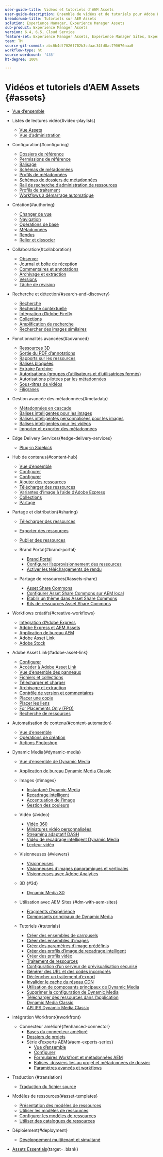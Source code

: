 ```yaml
---
user-guide-title: Vidéos et tutoriels d’AEM Assets
user-guide-description: Ensemble de vidéos et de tutoriels pour Adobe Experience Manager Assets.
breadcrumb-title: Tutoriels sur AEM Assets
solution: Experience Manager, Experience Manager Assets
sub-product: Experience Manager Assets
version: 6.4, 6.5, Cloud Service
feature-set: Experience Manager Assets, Experience Manager Sites, Experience Manager
team: TM
source-git-commit: abc6b4df7026f702b3cdaac34fd8ac790670aaa0
workflow-type: ht
source-wordcount: '435'
ht-degree: 100%

---
```



# Vidéos et tutoriels d’AEM Assets {#assets}

+ [Vue d’ensemble](overview.md)

+ Listes de lectures vidéo{#video-playlists}
   + [Vue Assets](playlists/assets-view.md)
   + [Vue d’administration](playlists/admin-view.md)

+ Configuration{#configuring}
   + [Dossiers de référence](configuring/baseline-folders.md)
   + [Permissions de référence](configuring/baseline-permissions.md)
   + [Balisage](configuring/tagging.md)
   + [Schémas de métadonnées](configuring/metadata-schemas.md)
   + [Profils de métadonnées](configuring/metadata-profiles.md)
   + [Schémas de dossiers de métadonnées](configuring/metadata-folder-schemas.md)
   + [Rail de recherche d’administration de ressources](configuring/assets-admin-search-rail.md)
   + [Profils de traitement](configuring/processing-profiles.md)
   + [Workflows à démarrage automatique](configuring/auto-start-workflows.md)

+ Création{#authoring}
   + [Changer de vue](./authoring/switch-views.md)
   + [Navigation](./authoring/navigation.md)
   + [Opérations de base](./authoring/basic-operations.md)
   + [Métadonnées](./authoring/metadata.md)
   + [Rendus](./authoring/renditions.md)
   + [Relier et dissocier](./authoring/relate-unrelate.md)

+ Collaboration{#collaboration}
   + [Observer](./collaboration/watch.md)
   + [Journal et boîte de réception](./collaboration/timeline-and-inbox.md)
   + [Commentaires et annotations](./collaboration/comments-and-annotations.md)
   + [Archivage et extraction](./collaboration/check-in-and-check-out.md)
   + [Versions](./collaboration/versions.md)
   + [Tâche de révision](./collaboration/review-task.md)

+ Recherche et détection{#search-and-discovery}
   + [Recherche](./search-and-discovery/search.md)
   + [Recherche contextuelle](./search-and-discovery/contextual-search.md)
   + [Intégration d’Adobe Firefly](./search-and-discovery/adobe-firefly.md)
   + [Collections](./search-and-discovery/collections.md)
   + [Amplification de recherche](./search-and-discovery/search-boost.md)
   + [Rechercher des images similaires](./search-and-discovery/find-similar-images.md)

+ Fonctionnalités avancées{#advanced}
   + [Ressources 3D](./advanced/3d-assets.md)
   + [Sortie du PDF d’annotations](./advanced/customizing-annotations-pdf-output.md)
   + [Rapports sur les ressources](./advanced/asset-reports.md)
   + [Balises bloquées](./advanced/blocked-tags.md)
   + [Extraire l’archive](./advanced/extract-archive.md)
   + [Autorisations (groupes d’utilisateurs et d’utilisatrices fermés)](./advanced/closed-user-groups.md)
   + [Autorisations pilotées par les métadonnées](./advanced/metadata-driven-permissions.md)
   + [Sous-titres de vidéos](./advanced/video-closed-captions.md)
   + [Filigranes](./advanced/watermarks.md)

+ Gestion avancée des métadonnées{#metadata}
   + [Métadonnées en cascade](metadata/cascade-metadata-feature-video-use.md)
   + [Balises intelligentes pour les images](metadata/image-smart-tags.md)
   + [Balises intelligentes personnalisées pour les images](metadata/custom-smart-tags.md)
   + [Balises intelligentes pour les vidéos](metadata/video-smart-tags.md)
   + [Importer et exporter des métadonnées](metadata/metadata-import-export.md)

+ Edge Delivery Services{#edge-delivery-services}
   + [Plug-in Sidekick](./edge-delivery-services/sidekick-plugin.md)

+ Hub de contenus{#content-hub}
   + [Vue d’ensemble](./content-hub/overview.md)
   + [Configurer](./content-hub/set-up.md)
   + [Configurer](./content-hub/configure.md)
   + [Ajouter des ressources](./content-hub/add-assets.md)
   + [Télécharger des ressources](./content-hub/download-assets.md)
   + [Variantes d’image à l’aide d’Adobe Express](./content-hub/image-variants.md)
   + [Collections](./content-hub/collections.md)
   + [Partage](./content-hub/share.md)

+ Partage et distribution{#sharing}
   + [Télécharger des ressources](./sharing/download.md)
   + [Exporter des ressources](./sharing/export.md)
   + [Publier des ressources](./sharing/publish.md)

   + Brand Portal{#brand-portal}
      + [Brand Portal](./sharing/brand-portal.md)
      + [Configurer l’approvisionnement des ressources](brand-portal/configure-asset-sourcing.md)
      + [Activer les téléchargements de rendu](brand-portal/enable-renditions-download.md)

   + Partage de ressources{#assets-share}
      + [Asset Share Commons](./sharing/asset-share-commons-user-experience-feature-video-understand.md)
      + [Configurer Asset Share Commons sur AEM local](./sharing/asset-share-commons-technical-video-setup.md)
      + [Établir un thème dans Asset Share Commons](./sharing/asset-share-commons-feature-video-theming.md)
      + [Kits de ressources Asset Share Commons](./sharing/asset-share/asset-share-commons-asset-kits.md)

+ Workflows créatifs{#creative-workflows}
   + [Intégration d’Adobe Express](./creative-workflows/adobe-express.md)
   + [Adobe Express et AEM Assets](./creative-workflows/adobe-express-aem-assets.md)
   + [Application de bureau AEM](./creative-workflows/aem-desktop-app.md)
   + [Adobe Asset Link](./creative-workflows/adobe-asset-link.md)
   + [Adobe Stock](./creative-workflows/adobe-stock.md)

+ Adobe Asset Link{#adobe-asset-link}
   + [Configurer](./adobe-asset-link/setup.md)
   + [Accéder à Adobe Asset Link](./adobe-asset-link/launch-adobe-asset-link.md)
   + [Vue d’ensemble des panneaux](./adobe-asset-link/panel-overview.md)
   + [Fichiers et collections](./adobe-asset-link/files-and-collections.md)
   + [Télécharger et charger](./adobe-asset-link/download-and-upload.md)
   + [Archivage et extraction](./adobe-asset-link/check-in-check-out.md)
   + [Contrôle de version et commentaires](./adobe-asset-link/file-versioning-and-comments.md)
   + [Placer une copie](./adobe-asset-link/place-copy.md)
   + [Placer les liens](./adobe-asset-link/place-linked.md)
   + [For Placements Only (FPO)](./adobe-asset-link/for-placement-only.md)
   + [Recherche de ressources](./adobe-asset-link/asset-search.md)

+ Automatisation de contenu{#content-automation}
   + [Vue d’ensemble](./content-automation/overview.md)
   + [Opérations de création](./content-automation/creative-operations.md)
   + [Actions Photoshop](./content-automation/photoshop-actions.md)

+ Dynamic Media{#dynamic-media}
   + [Vue d’ensemble de Dynamic Media](dynamic-media/dynamic-media-overview-feature-video-use.md)
   + [Application de bureau Dynamic Media Classic](dynamic-media/dynamic-media-classic-desktop-application.md)
   + Images {#images}
      + [Instantané Dynamic Media](dynamic-media/dynamic-media-snapshot.md)
      + [Recadrage intelligent](dynamic-media/smart-crop-feature-video-use.md)
      + [Accentuation de l’image](dynamic-media/dynamic-media-image-sharpening-feature-video-use.md)
      + [Gestion des couleurs](dynamic-media/dynamic-media-color-management-technical-video-setup.md)
   + Vidéo {#video}
      + [Vidéo 360](dynamic-media/dynamic-media-360-video-custom-thumbnail-feature-video-use.md)
      + [Miniatures vidéo personnalisées](dynamic-media/dynamic-media-video-thumbnails-feature-video-use.md)
      + [Streaming adaptatif DASH](dynamic-media/dynamic-media-dash.md)
      + [Vidéo de recadrage intelligent Dynamic Media](dynamic-media/dynamic-media-smart-crop-video.md)
      + [Lecteur vidéo](dynamic-media/dynamic-media-video-player-feature-video-use.md)
   + Visionneuses {#viewers}
      + [Visionneuses](dynamic-media/dynamic-media-viewer-feature-video-understand.md)
      + [Visionneuses d’images panoramiques et verticales](dynamic-media/panorama-vertical-image-viewer-feature-video-use.md)
      + [Visionneuses avec Adobe Analytics](dynamic-media/dynamic-media-viewer-extension-use.md)
   + 3D {#3d}
      + [Dynamic Media 3D](dynamic-media/dynamic-media-3d-feature-video.md)
   + Utilisation avec AEM Sites {#dm-with-aem-sites}
      + [Fragments d’expérience](dynamic-media/dynamic-media-experience-fragments-feature-video-use.md)
      + [Composants principaux de Dynamic Media](dynamic-media/dynamic-media-core-components.md)

   + Tutoriels {#tutorials}
      + [Créer des ensembles de carrousels](dynamic-media/tutorials/creating-different-kinds-of-sets-with-aem-dynamic-media-carousel-sets.md)
      + [Créer des ensembles d’images](dynamic-media/tutorials/creating-different-kinds-of-sets-with-aem-dynamic-media-image-sets.md)
      + [Créer des paramètres d’image prédéfinis](dynamic-media/tutorials/creating-image-presets.md)
      + [Créer des profils d’image de recadrage intelligent](dynamic-media/tutorials/creating-image-profile-smart-crop.md)
      + [Créer des profils vidéo](dynamic-media/tutorials/creating-video-profile-to-process-videos-in-dynamic-media.md)
      + [Traitement de ressources](dynamic-media/tutorials/how-to-run-dam-update-asset-workflow-on-an-asset-with-dynamic-media-enabled.md)
      + [Configuration d’un serveur de prévisualisation sécurisé](dynamic-media/tutorials/adding-test-image-server-details-in-dynamic-media-for-secure-preview.md)
      + [Générer des URL et des codes incorporés](dynamic-media/tutorials/how-to-generate-public-url-or-embed-code-for-an-asset.md)
      + [Déclencher un traitement d’export](dynamic-media/tutorials/how-to-trigger-export-job-in-dynamic-media-during-submit-job-operation-parameter.md)
      + [Invalider le cache du réseau CDN](dynamic-media/tutorials/invalidating-the-cdn-cache-by-way-of-dynamic-media.md)
      + [Utilisation de composants principaux de Dynamic Media](dynamic-media/tutorials/using-dm-components-on-site-page.md)
      + [Supprimer la configuration de Dynamic Media](dynamic-media/tutorials/deleting-dynamic-media-configuration.md)
      + [Télécharger des ressources dans l’application Dynamic Media Classic](dynamic-media/tutorials/how-to-download-asset-in-dynamic-media-classic-app.md)
      + [API IPS Dynamic Media Classic](dynamic-media/tutorials/introduction-to-dynamic-media-classic-ips-api.md)

+ Intégration Workfront{#workfront}
   + Connecteur amélioré{#enhanced-connector}
      + [Bases du connecteur amélioré](./workfront/enhanced-connector/basics.md)
      + [Dossiers de projets](./workfront/enhanced-connector/project-folders.md)
      + Série d’experts AEM{#aem-experts-series}
         + [Vue d’ensemble](./workfront/enhanced-connector/aem-experts-series/overview.md)
         + [Configurer](./workfront/enhanced-connector/aem-experts-series/setup.md)
         + [Formulaires Workfront et métadonnées AEM](./workfront/enhanced-connector/aem-experts-series/custom-forms.md)
         + [Balises, dossiers liés au projet et métadonnées de dossier](./workfront/enhanced-connector/aem-experts-series/aem-tags-project-linked-folders-and-folder-metadata.md)
         + [Paramètres avancés et workflows](./workfront/enhanced-connector/aem-experts-series/advanced-settings-and-workflows.md)

+ Traduction {#translation}
   + [Traduction du fichier source](translation/source-file-translation-feature-video-use.md)

+ Modèles de ressources{#asset-templates}
   + [Présentation des modèles de ressources](asset-templates/asset-templates-tutorial-understand.md)
   + [Utiliser les modèles de ressources](asset-templates/asset-templates-feature-video-use.md)
   + [Configurer les modèles de ressources](asset-templates/asset-templates-technical-video-setup.md)
   + [Utiliser des catalogues de ressources](asset-templates/asset-catalog-template-feature-video-use.md)

+ Déploiement{#deployment}
   + [Développement multitenant et simultané](deployment/multitenancy-concurrent-article-understand.md)

+ [Assets Essentials](https://experienceleague.adobe.com/docs/experience-manager-learn/assets-essentials/overview.html?lang=fr){target=_blank}
